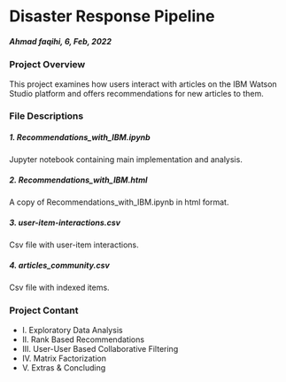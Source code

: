 # Disaster Response Pipeline
##### Ahmad faqihi, 6, Feb, 2022

### Project Overview
This project examines how users interact with articles on the IBM Watson Studio platform and offers recommendations for new articles to them.

### File Descriptions
 ##### 1. Recommendations_with_IBM.ipynb
Jupyter notebook containing main implementation and analysis.
 ##### 2. Recommendations_with_IBM.html
A copy of Recommendations_with_IBM.ipynb in html format.
 ##### 3. user-item-interactions.csv
Csv file with user-item interactions.
 ##### 4. articles_community.csv
Csv file with indexed items.
###  Project Contant 
- I. Exploratory Data Analysis
- II. Rank Based Recommendations
- III. User-User Based Collaborative Filtering
- IV. Matrix Factorization
- V. Extras & Concluding